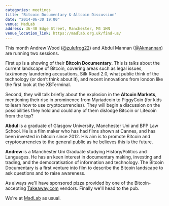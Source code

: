 ```yaml
---
categories: meetings
title: "Bitcoin Documentary & Altcoin Discussion"
date: "2014-06-30 19:00"
venue: MadLab
address: 36-40 Edge Street, Manchester, M4 1HN
venue_location_link: https://madlab.org.uk/find-us/
---
```


This month Andrew Wood ([@zulufrog22][andrew]) and Abdul Mannan ([@Akmannan][abdul]) are running two sessions.

First up is a showing of their **Bitcoin Documentary**. This is talks about the current landscape of Bitcoin, covering areas such as legal issues, tax/money laundering accusations, Silk Road 2.0, what public think of the technology (or don’t think about it),
and recent innovations from london like the first look at the XBTerminal.

Second, they will talk briefly about the explosion in the **Altcoin Markets**, mentioning their rise in prominence from Myriadcoin to PiggyCoin (for kids to learn how to use cryptocurrencies). They will begin a discussion on the possibilities they hold and could any of them dislodge Bitcoin or Litecoin from the top?

**Abdul** is a graduate of Glasgow University, Manchester Uni and BPP Law School. He is a film maker who has had films shown at Cannes, and has been invested in bitcoin since 2012. His aim is to promote Bitcoin and cryptocurrencies to the general public as he believes this is the future.

**Andrew** is a Manchester Uni Graduate studying History/Politics and Languages. He has an keen interest in documentary making, investing and trading, and the democratisation of information and technology. The Bitcoin Documentary is a first venture into film to describe the Bitcoin landscape to ask questions and to raise awareness.

As always we'll have sponsored pizza provided by one of the Bitcoin-accepting [Takeaway.com][takeaway] vendors. Finally we'll head to the pub.

We're at [MadLab][madlab-event] as usual.

[andrew]: https://twitter.com/zulufrog22
[abdul]: https://twitter.com/Akmannan
[madlab-event]: http://madlab.org.uk/content/bitcoin-manchester-22-05-2014/
[takeaway]: http://www.takeaway.com/
